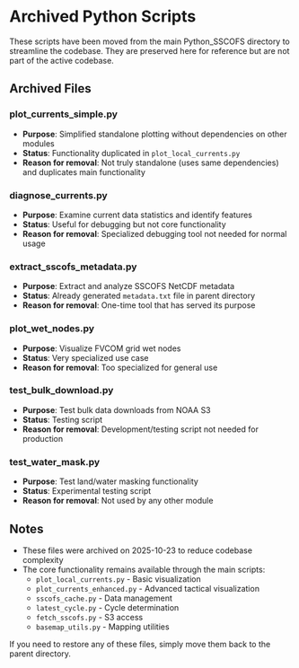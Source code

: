 # Archived Python Scripts

These scripts have been moved from the main Python_SSCOFS directory to streamline the codebase.
They are preserved here for reference but are not part of the active codebase.

## Archived Files

### plot_currents_simple.py
- **Purpose**: Simplified standalone plotting without dependencies on other modules
- **Status**: Functionality duplicated in `plot_local_currents.py`
- **Reason for removal**: Not truly standalone (uses same dependencies) and duplicates main functionality

### diagnose_currents.py  
- **Purpose**: Examine current data statistics and identify features
- **Status**: Useful for debugging but not core functionality
- **Reason for removal**: Specialized debugging tool not needed for normal usage

### extract_sscofs_metadata.py
- **Purpose**: Extract and analyze SSCOFS NetCDF metadata
- **Status**: Already generated `metadata.txt` file in parent directory
- **Reason for removal**: One-time tool that has served its purpose

### plot_wet_nodes.py
- **Purpose**: Visualize FVCOM grid wet nodes
- **Status**: Very specialized use case
- **Reason for removal**: Too specialized for general use

### test_bulk_download.py
- **Purpose**: Test bulk data downloads from NOAA S3
- **Status**: Testing script
- **Reason for removal**: Development/testing script not needed for production

### test_water_mask.py
- **Purpose**: Test land/water masking functionality
- **Status**: Experimental testing script
- **Reason for removal**: Not used by any other module

## Notes

- These files were archived on 2025-10-23 to reduce codebase complexity
- The core functionality remains available through the main scripts:
  - `plot_local_currents.py` - Basic visualization
  - `plot_currents_enhanced.py` - Advanced tactical visualization
  - `sscofs_cache.py` - Data management
  - `latest_cycle.py` - Cycle determination
  - `fetch_sscofs.py` - S3 access
  - `basemap_utils.py` - Mapping utilities

If you need to restore any of these files, simply move them back to the parent directory.
